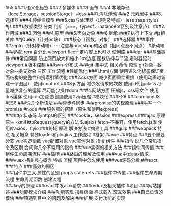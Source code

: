 #h5
###1.语义化标签
###2.多媒体
###3.画布
###4.本地存储 （localStorage，sessionStorge）
#css
###1.清除浮动
###2.元素居中
###3.选择器
###4.伸缩盒模型
###5.css与处理器（规则及特点）
     less
     sass
     stylus
#js
###1.数据类型
     分类
     判断（===，typeof，instanceof区别及注意点）
###2.作用域
###3.闭包
###4.原型
###5.面向对象
###6.继承
###7.执行上下文
#js相关库
##jQuery（针对pc端）
###核心（函数，对象）
###选择器
###事件
##zepto（针对移动端）---注意与bootstrap的区别（相同点及不同点）
#移动端
###适配
    rem
    百分比
    viewport
    flex一定程度上也可以
    使用库
###dpr
###基础事件
###常见问题
    防止网页放大和缩小
    1px边框
    函数防抖与节流
    定时器延时
    viewport
#版本控制
###svn-分布式
###git-集中式
     相关命令
     原理
        git对象--数对象--提交对象
     三区
     工作流程
#性能优化
###1.html方面
       使用语义化标签保证页面结构的完整性和搜索引擎优化
###2.css方面
       减少页面重绘重排（使用动画时新建一个图层）
       使用iconfont
###3.js方面
       减少发请求的次数
       使用id代替class
       尽量减少复杂的运算
       尽可能少操作dom
###4.网站方面
      压缩js，css等文件
      使用dns缓存
      使用cdn加速
      族健脑使用Gzip压缩
#模块化
###ES6
###commonJS
#ES6
###说几个新语法
###异步与同步
###promise的实现原理
###手写一个promise
#node
###服务器的搭建（原生和使用express）    
###http 
    状态码
    与https的区别
###cookie，session
###express
###ajax
    原理
    原生 -xmlHttpRequest
    jquery的方法 $.ajax()
    fetch-不兼容，使用fetch.js库
    使用库axios，flyio
###跨域
    原理
    解决方法
#构建工具
###gulp
###webpack
    特点
    相关概念
    特殊loader和plugins
    工作流程
#框架
##vue
###特点
###五个重要分支
    vue构造函数
    vue配置对象
    vue实例对象
    指令
    组件
###指令
    说几个常见指令及区别
    会问你几个不常用的指令
###vue实例的相关方法
###组件间传值
###组件生命周期流程
###插槽
###路由的理解及使用
###vue中发ajax请求
###vuex
    相关核心概念
    特点
    流程
    项目中怎么使用
###vue源码分析
##react
###特点
###高效的原因	
###组件中三大	属性的区别
    props
    state
    refs
###组件中传值
###组件生命周期流程
    生命周期函数
    创建流程	
###key的原理
###react中发aiax请求
###redux及相关插件
#项目
###网站描述
###功能模块介绍
###功能实现
    搭建页面
    样式载入
    交互效果
###自已负责的模块
###项遇到目中	的问题及解决
###扩展
    支付功能的实现

    																										
         
     